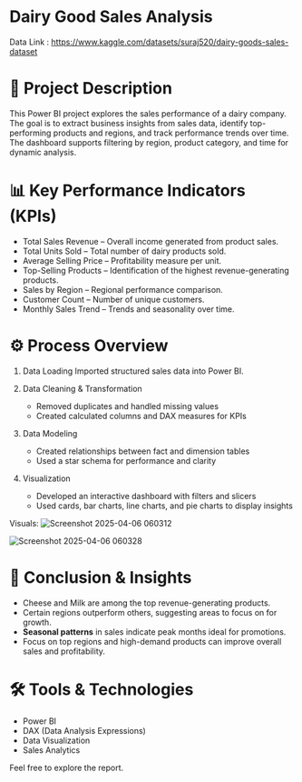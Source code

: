 # Dairy Good Sales Analysis
Data Link : https://www.kaggle.com/datasets/suraj520/dairy-goods-sales-dataset

# 📌 Project Description

This Power BI project explores the sales performance of a dairy company.
The goal is to extract business insights from sales data, identify top-performing products and regions, and track performance trends over time. The dashboard supports filtering by region, product category, and time for dynamic analysis.


# 📊 Key Performance Indicators (KPIs)

- Total Sales Revenue – Overall income generated from product sales.
- Total Units Sold – Total number of dairy products sold.
- Average Selling Price – Profitability measure per unit.
- Top-Selling Products – Identification of the highest revenue-generating products.
- Sales by Region – Regional performance comparison.
- Customer Count – Number of unique customers.
- Monthly Sales Trend – Trends and seasonality over time.

# ⚙️ Process Overview

1. Data Loading
   Imported structured sales data into Power BI.

2. Data Cleaning & Transformation 
   - Removed duplicates and handled missing values
   - Created calculated columns and DAX measures for KPIs

3. Data Modeling 
   - Created relationships between fact and dimension tables
   - Used a star schema for performance and clarity

4. Visualization  
   - Developed an interactive dashboard with filters and slicers
   - Used cards, bar charts, line charts, and pie charts to display insights

Visuals:
![Screenshot 2025-04-06 060312](https://github.com/user-attachments/assets/e58945b6-8f4f-4e90-8669-d8049b8c08e2)

![Screenshot 2025-04-06 060328](https://github.com/user-attachments/assets/b1047c9a-dc75-4a30-8a60-36470f739899)



# 🧠 Conclusion & Insights

- Cheese and Milk are among the top revenue-generating products.
- Certain regions outperform others, suggesting areas to focus on for growth.
- **Seasonal patterns** in sales indicate peak months ideal for promotions.
- Focus on top regions and high-demand products can improve overall sales and profitability.

# 🛠️  Tools & Technologies
- Power BI
- DAX (Data Analysis Expressions)
- Data Visualization
- Sales Analytics

Feel free to explore the report.
